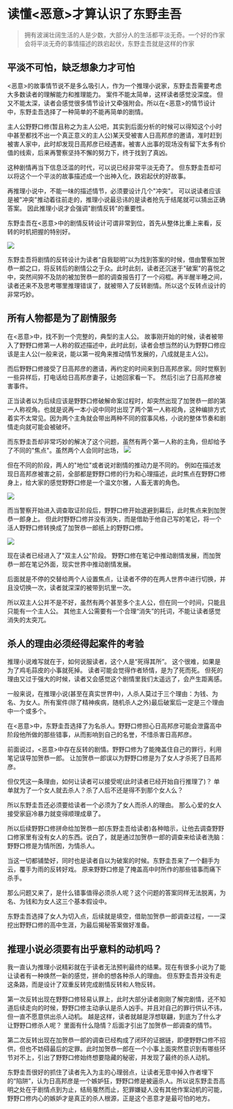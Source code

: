 # 读懂<恶意>才算认识了东野圭吾

> 拥有波澜壮阔生活的人是少数，大部分人的生活都平淡无奇。一个好的作家会将平淡无奇的事情描述的跌宕起伏，东野圭吾就是这样的作家

## 平淡不可怕，缺乏想象力才可怕

<恶意>的故事情节说不是多么吸引人，作为一个推理小说家，东野圭吾需要考虑大多数读者的理解能力和推理能力。 案件不能太简单，这样读者感觉没深度。 但又不能太深，读者会感觉很多情节设计又牵强附会。所以在<恶意>的情节设计中，东野圭吾选择了一种简单的不能再简单的剧情。

主人公野野口修(暂且称之为主人公吧，其实到后面分析的时候可以得知这个小时中甚至都找不出一个真正意义的主人公)某天受被害人日高邦彦的邀请，准时赶到被害人家中，此时却发现日高邦彦已经遇害。被害人出事的现场没有留下太多有价值的线索，后来再警察坚持不懈的努力下，终于找到了真凶。

这种剧情再当下信息泛滥的时代，可以说已经非常平淡无奇了。 但东野圭吾却可以将这个一个平淡的故事描述成一个出神入化，跌宕起伏的好故事。

再推理小说中，不能一味的描述情节，必须要设计几个"冲突"。 可以说读者应该是被"冲突"推动着往前走的，推理小说最忌讳的是读者抢先于结尾就可以猜出正确答案。 因此推理小说才会强调"剧情反转"的重要性。

东野圭吾在<恶意>中的剧情反转设计可谓非常到位，首先从整体比重上来看，反转的时机把握的特别好。

![](https://p.ipic.vip/d61tib.png)

东野圭吾将剧情的反转设计为读者“自我聪明”以为找到答案的时候，借由警察加贺恭一郎之口，将反转后的剧情公之于众。此时此刻，读者还沉迷于"破案"的喜悦之中，突然间猝不及防的被加贺恭一郎的调查报告打了一个闷棍。再半醒半睡之间，读者还来不及思考哪里推理错误了，就被带入了反转剧情。所以这个反转点设计的非常巧妙。

## 所有人物都是为了剧情服务

在<恶意>中，找不到一个完整的，典型的主人公。 故事刚开始的时候，读者被带入了野野口修第一人称的叙述描述中，此时此刻，读者会想当然的认为野野口修应该是主人公(一般来说，能以第一视角来推动情节发展的，八成就是主人公)。

而后野野口修接受了日高邦彦的邀请，再约定的时间来到日高邦彦家。同时觉察到一些异样后，打电话给日高邦彦妻子，让她回家看一下。 然后引出了日高邦彦被害事件。

正当读者以为后续应该是野野口修破解命案过程时，却突然出现了加贺恭一郎的第一人称视角。也就是说再一本小说中同时出现了两个第一人称视角，这种编排方式着实不太常见。因为两个主角就会带出两种不同的叙事风格，小说的整体节奏和剧情走向就可能会被破坏。

而东野圭吾却非常巧妙的解决了这个问题，虽然有两个第一人称的主角，但却给予了不同的"焦点"。虽然两个人会同时出场，
![](https://p.ipic.vip/1mog08.png)

但在不同的阶段，两人的"地位"或者说对剧情的推动力是不同的。 例如在描述发现日高邦彦被害之前，全部都是野野口修的行为和心理描述，此时焦点在野野口修身上，给大家的感觉野野口修是一个温文尔雅，人畜无害的角色。

![](https://p.ipic.vip/1ww9ox.png)

而当警察开始进入调查取证阶段后，野野口修开始退避到幕后，此时焦点来到加贺恭一郎身上。 但此时野野口修并没有消失，而是借助于他自己写的笔记，将一个活人野野口修转换成了加贺恭一郎纸上的野野口修。

![](https://p.ipic.vip/5va9oo.png)

现在读者已经进入了"双主人公"阶段。 野野口修在笔记中推动剧情发展，而加贺恭一郎在笔记外面，现实世界中推动剧情发展。

后面就是不停的交替给两个人设置焦点，让读者不停的在两人世界中进行切换，并且没切换一次，读者就深深的被带到坑里一次。

所以双主人公并不是不好，虽然有两个甚至多个主人公，但在同一个时间，只能且只能有一个主人公。 其他主人公需要有一个合理“消失”的托词，不能让读者感觉消失的太突兀。

## 杀人的理由必须经得起案件的考验

推理小说难写就在于，如何说服读者，这个人是“死得其所”。 这个很难，如果是为了鸡毛蒜皮的小事就死掉。 读者可能会觉得作者矫情，是为了死而死。 但死的理由又过于强大的时候，读者又会感觉这个剧情里我们太遥远了，会产生距离感。

一般来说，在推理小说(甚至在真实世界中)，人杀人莫过于三个理由：为钱、为名、为女人。所有案件(除了精神疾病，随机杀人之外)最后破案后一定是三个理由中一个或多个。

在<恶意>中，东野圭吾选择了为名杀人。野野口修担心日高邦彦可能会泄露高中阶段他所做的那些错事，从而影响到自己的名誉，不惜杀害日高邦彦。

前面说过，<恶意>中存在反转的剧情。野野口修为了能掩盖住自己的罪行，利用笔记误导加贺恭一郎。 让加贺恭一郎误以为野野口修是为了女人才杀死了日高邦彦。

但仅凭这一条理由，如何让读者可以接受呢(此时读者已经开始自行推理了)？ 单单就为了一个女人就去杀人？杀了人后不还是得不到那个女人么？

所以东野圭吾还必须要给读者一个必须为了女人而杀人的理由。 那么心爱的女人接受家庭冷暴力就变得顺理成章了。

所以后续野野口修拼命给加贺恭一郎(东野圭吾给读者)各种暗示，让他去调查野野口修家里有没有女人的东西。说白了，就是通过加贺恭一郎的调查来给读者洗脑：野野口修是为情所困，为情杀人。

当这一切都铺垫好，同时也是读者自以为破案的时候。东野圭吾来了一个翻手为云，覆手为雨的反转好戏。 原来野野口修是了掩盖高中时所作的那些错事而痛下杀手。

那么问题又来了，是什么错事值得必须杀人呢？这个问题的答案同样无法脱离，为名、为钱和为女人这三个基本假设中。

东野圭吾选择了女人为切入点，后续就是填空，借助加贺恭一郎调查过程，一一深挖出野野口修的高中生涯，为最后揭秘答案做好准备。

## 推理小说必须要有出乎意料的动机吗？

我一直认为推理小说精彩就在于读者无法预判最终的结果。现在有很多小说为了能让读者有一种焕然一新的感觉，拼命的想各种杀人的理由。 但东野圭吾并没有走这条路，而是设计了双重反转完成剧情反转和人物反转。

第一次反转出现在野野口修轻易认罪上，此时大部分读者刚刚了解完剧情，还不知道后续走向的时候，野野口修主动承认是杀人凶手。并且对自己的罪行供认不讳，但一直不愿意供出杀人动机。 越是这样，读者就越是浮想联翩，到底为了什么才让野野口修杀人呢？ 里面有什么隐情？后面才引出了加贺恭一郎调查的情节。

第二次反转出现在加贺恭一郎的调查已经构成了闭环的证据链，即便野野口修不招供，但也不妨碍最后的定罪。此时加贺恭一郎在一个小事上面突然意识到有哪些环节对不上，引出了野野口修始终想要隐藏的秘密，并发现了最终的杀人动机。

东野圭吾很好的抓住了读者先入为主的心理弱点，让读者无意中掉入作者埋下的“陷阱”，认为日高邦彦是一个嫉妒狂，野野口修是被逼杀人。所以说东野圭吾高明之处在于剧情点到为止，结局戛然而止，犯罪嫌疑人没有其他作案动机的可能，野野口修内心的嫉妒才是真正的杀人根源，正是这个恶意才是最可怕的地方。
